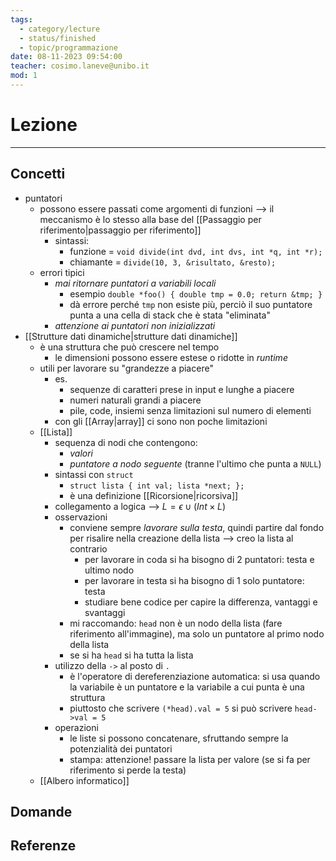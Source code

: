 ```yaml
---
tags:
  - category/lecture
  - status/finished
  - topic/programmazione
date: 08-11-2023 09:54:00
teacher: cosimo.laneve@unibo.it
mod: 1
---
```

# Lezione
---
## Concetti
- puntatori
	- possono essere passati come argomenti di funzioni --> il meccanismo è lo stesso alla base del [[Passaggio per riferimento|passaggio per riferimento]]
		- sintassi:
			- funzione = `void divide(int dvd, int dvs, int *q, int *r);`
			- chiamante = `divide(10, 3, &risultato, &resto);`
	- errori tipici
		- _mai ritornare puntatori a variabili locali_
			- esempio `double *foo() { double tmp = 0.0; return &tmp; }`
			- dà errore perché `tmp` non esiste più, perciò il suo puntatore punta a una cella di stack che è stata "eliminata"
		- _attenzione ai puntatori non inizializzati_
- [[Strutture dati dinamiche|strutture dati dinamiche]]
	- è una struttura che può crescere nel tempo
		- le dimensioni possono essere estese o ridotte in _runtime_
	- utili per lavorare su "grandezze a piacere"
		- es.
			- sequenze di caratteri prese in input e lunghe a piacere
			- numeri naturali grandi a piacere
			- pile, code, insiemi senza limitazioni sul numero di elementi
		- con gli [[Array|array]] ci sono non poche limitazioni
	- [[Lista]]
		- sequenza di nodi che contengono:
			- _valori_
			- _puntatore a nodo seguente_ (tranne l'ultimo che punta a `NULL`)
		- sintassi con `struct`
			- `struct lista { int val; lista *next; };`
			- è una definizione [[Ricorsione|ricorsiva]]
		- collegamento a logica --> $L = \epsilon \cup (Int \times L)$
		- osservazioni
			- conviene sempre _lavorare sulla testa_, quindi partire dal fondo per risalire nella creazione della lista --> creo la lista al contrario
				- per lavorare in coda si ha bisogno di 2 puntatori: testa e ultimo nodo
				- per lavorare in testa si ha bisogno di 1 solo puntatore: testa
				- studiare bene codice per capire la differenza, vantaggi e svantaggi
			- mi raccomando: `head` non è un nodo della lista (fare riferimento all'immagine), ma solo un puntatore al primo nodo della lista
			- se si ha `head` si ha tutta la lista
		- utilizzo della `->` al posto di `.`
			- è l'operatore di dereferenziazione automatica: si usa quando la variabile è un puntatore e la variabile a cui punta è una struttura
			- piuttosto che scrivere `(*head).val = 5` si può scrivere `head->val = 5`
		- operazioni
			- le liste si possono concatenare, sfruttando sempre la potenzialità dei puntatori
			- stampa: attenzione! passare la lista per valore (se si fa per riferimento si perde la testa)
	- [[Albero informatico]]

## Domande

## Referenze
